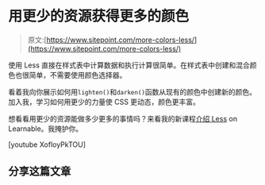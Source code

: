 # 用更少的资源获得更多的颜色

> 原文:[https://www.sitepoint.com/more-colors-less/](https://www.sitepoint.com/more-colors-less/)

使用 Less 直接在样式表中计算数据和执行计算很简单。在样式表中创建和混合颜色也很简单，不需要使用颜色选择器。

看着我向你展示如何用`lighten()`和`darken()`函数从现有的颜色中创建新的颜色。加入我，学习如何用更少的力量使 CSS 更动态，颜色更丰富。

想看看用更少的资源能做多少更多的事情吗？来看我的新课程[介绍 Less](https://learnable.com/courses/introduction-to-less-2900/) on Learnable。我掩护你。

[youtube XofloyPkTOU]

## 分享这篇文章